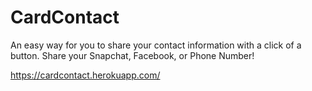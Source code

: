 # CardContact
An easy way for you to share your contact information with a click of a button. Share your Snapchat, Facebook, or Phone Number!

https://cardcontact.herokuapp.com/
